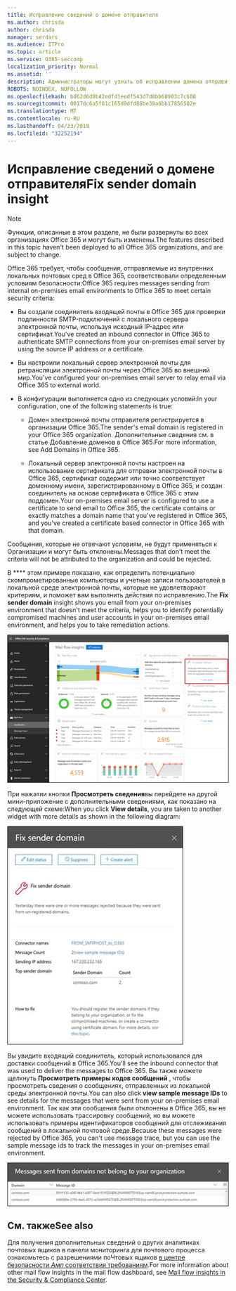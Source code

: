 ```yaml
---
title: Исправление сведений о домене отправителя
ms.author: chrisda
author: chrisda
manager: serdars
ms.audience: ITPro
ms.topic: article
ms.service: O365-seccomp
localization_priority: Normal
ms.assetid: ''
description: Администраторы могут узнать об исправлении домена отправителя в панели мониторинга почтовых ящиков в центре безопасности _Амп_ соответствия требованиям.
ROBOTS: NOINDEX, NOFOLLOW
ms.openlocfilehash: bd62d6d0b42edfd1eedf543d7d8bb68903c7c608
ms.sourcegitcommit: 0017dc6a5f81c165d9dfd88be39a6bb17856582e
ms.translationtype: MT
ms.contentlocale: ru-RU
ms.lasthandoff: 04/23/2019
ms.locfileid: "32252194"
---
```

# <a name="fix-sender-domain-insight"></a><span data-ttu-id="9fef0-103">Исправление сведений о домене отправителя</span><span class="sxs-lookup"><span data-stu-id="9fef0-103">Fix sender domain insight</span></span>

> [!NOTE]
> <span data-ttu-id="9fef0-104">Функции, описанные в этом разделе, не были развернуты во всех организациях Office 365 и могут быть изменены.</span><span class="sxs-lookup"><span data-stu-id="9fef0-104">The features described in this topic haven't been deployed to all Office 365 organizations, and are subject to change.</span></span>

<span data-ttu-id="9fef0-105">Office 365 требует, чтобы сообщения, отправляемые из внутренних локальных почтовых сред в Office 365, соответствовали определенным условиям безопасности:</span><span class="sxs-lookup"><span data-stu-id="9fef0-105">Office 365 requires messages sending from internal on-premises email environments to Office 365 to meet certain security criteria:</span></span>

- <span data-ttu-id="9fef0-106">Вы создали соединитель входящей почты в Office 365 для проверки подлинности SMTP-подключений с локального сервера электронной почты, используя исходный IP-адрес или сертификат.</span><span class="sxs-lookup"><span data-stu-id="9fef0-106">You've created an inbound connector in Office 365 to authenticate SMTP connections from your on-premises email server by using the source IP address or a certificate.</span></span>

- <span data-ttu-id="9fef0-107">Вы настроили локальный сервер электронной почты для ретрансляции электронной почты через Office 365 во внешний мир.</span><span class="sxs-lookup"><span data-stu-id="9fef0-107">You've configured your on-premises email server to relay email via Office 365 to external world.</span></span>

- <span data-ttu-id="9fef0-108">В конфигурации выполняется одно из следующих условий:</span><span class="sxs-lookup"><span data-stu-id="9fef0-108">In your configuration, one of the following statements is true:</span></span>

  - <span data-ttu-id="9fef0-109">Домен электронной почты отправителя регистрируется в организации Office 365.</span><span class="sxs-lookup"><span data-stu-id="9fef0-109">The sender's email domain is registered in your Office 365 organization.</span></span> <span data-ttu-id="9fef0-110">Дополнительные сведения см. в статье Добавление доменов в Office 365.</span><span class="sxs-lookup"><span data-stu-id="9fef0-110">For more information, see Add Domains in Office 365.</span></span>

  - <span data-ttu-id="9fef0-111">Локальный сервер электронной почты настроен на использование сертификата для отправки электронной почты в Office 365, сертификат содержит или точно соответствует доменному имени, зарегистрированному в Office 365, и создан соединитель на основе сертификата в Office 365 с этим поддомен.</span><span class="sxs-lookup"><span data-stu-id="9fef0-111">Your on-premises email server is configured to use a certificate to send email to Office 365, the certificate contains or exactly matches a domain name that you've registered in Office 365, and you've created a certificate based connector in Office 365 with that domain.</span></span> 

<span data-ttu-id="9fef0-112">Сообщения, которые не отвечают условиям, не будут применяться к Организации и могут быть отклонены.</span><span class="sxs-lookup"><span data-stu-id="9fef0-112">Messages that don't meet the criteria will not be attributed to the organization and could be rejected.</span></span>

<span data-ttu-id="9fef0-113">В \*\*\*\* этом примере показано, как определить потенциально скомпрометированные компьютеры и учетные записи пользователей в локальной среде электронной почты, которые не удовлетворяют критериям, и поможет вам выполнить действия по исправлению.</span><span class="sxs-lookup"><span data-stu-id="9fef0-113">The **Fix sender domain** insight shows you email from your on-premises environment that doesn't meet the criteria, helps you to identify potentially compromised machines and user accounts in your on-premises email environment, and helps you to take remediation actions.</span></span>

![Исправление домена отправителя в информационной панели почтового процесса в центре безопасности _Амп_ соответствие требованиям](media/sender-domain-insight-selected.png)

<span data-ttu-id="9fef0-115">При нажатии кнопки **Просмотреть сведения**вы перейдете на другой мини-приложение с дополнительными сведениями, как показано на следующей схеме:</span><span class="sxs-lookup"><span data-stu-id="9fef0-115">When you click **View details**, you are taken to another widget with more details as shown in the following diagram:</span></span>

![Мини-приложение "сведения" в разделе Fix sender Domain Insight](media/sender-domain-view-details.png)

<span data-ttu-id="9fef0-117">Вы увидите входящий соединитель, который использовался для доставки сообщений в Office 365.</span><span class="sxs-lookup"><span data-stu-id="9fef0-117">You'll see the inbound connector that was used to deliver the messages to Office 365.</span></span> <span data-ttu-id="9fef0-118">Вы также можете щелкнуть **Просмотреть примеры кодов сообщений** , чтобы просмотреть сведения о сообщениях, отправленных из локальной среды электронной почты.</span><span class="sxs-lookup"><span data-stu-id="9fef0-118">You can also click **view sample message IDs** to see details for the messages that were sent from your on-premises email environment.</span></span> <span data-ttu-id="9fef0-119">Так как эти сообщения были отклонены в Office 365, вы не можете использовать трассировку сообщений, но вы можете использовать примеры идентификаторов сообщений для отслеживания сообщений в локальной почтовой среде.</span><span class="sxs-lookup"><span data-stu-id="9fef0-119">Because these messages were rejected by Office 365, you can't use message trace, but you can use the sample message ids to track the messages in your on-premises email environment.</span></span>

![Просмотр образцов идентификаторов сообщений в исправлении домена отправителя](media/sender-domain-view-sample-message-ids.png)

## <a name="see-also"></a><span data-ttu-id="9fef0-121">См. также</span><span class="sxs-lookup"><span data-stu-id="9fef0-121">See also</span></span>

<span data-ttu-id="9fef0-122">Для получения дополнительных сведений о других аналитиках почтовых ящиков в панели мониторинга для почтового процесса ознакомьтесь с разрешениями поЧтовых ящиков [в центре безопасности _Амп_ соответствия требованиям](mail-flow-insights-v2.md).</span><span class="sxs-lookup"><span data-stu-id="9fef0-122">For more information about other mail flow insights in the mail flow dashboard, see [Mail flow insights in the Security & Compliance Center](mail-flow-insights-v2.md).</span></span>
